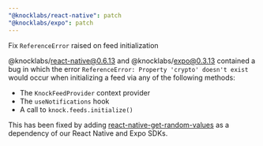 ```yaml
---
"@knocklabs/react-native": patch
"@knocklabs/expo": patch
---
```


Fix `ReferenceError` raised on feed initialization

@knocklabs/react-native@0.6.13 and @knocklabs/expo@0.3.13 contained a bug in which the error
`ReferenceError: Property 'crypto' doesn't exist` would occur when initializing a feed via any of
the following methods:

- The `KnockFeedProvider` context provider
- The `useNotifications` hook
- A call to `knock.feeds.initialize()`

This has been fixed by adding
[react-native-get-random-values](https://github.com/LinusU/react-native-get-random-values) as a
dependency of our React Native and Expo SDKs.
